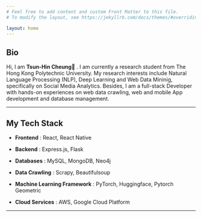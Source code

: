 ```yaml
---
# Feel free to add content and custom Front Matter to this file.
# To modify the layout, see https://jekyllrb.com/docs/themes/#overriding-theme-defaults

layout: home
---
```

## Bio

Hi, I am **Tsun-Hin Cheung**👋 . I am currently a research student from The Hong Kong Polytechnic University. My research interests include Natural Language Processing (NLP), Deep Learning and Web Data Mininig, specifically on Social Media Analytics. Besides, I am a full-stack Developer with hands-on experiences on web data crawling, web and mobile App development and database management.

------

## My Tech Stack

- **Frontend** : React, React Native

- **Backend** : Express.js, Flask

- **Databases**  : MySQL, MongoDB, Neo4j

- **Data Crawling** : Scrapy, Beautifulsoup

- **Machine Learning Framework** : PyTorch, Huggingface, Pytorch Geometric

- **Cloud Services** : AWS, Google Cloud Platform

------

